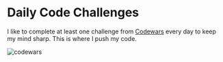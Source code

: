 # Daily Code Challenges
I like to complete at least one challenge from [Codewars](https://codewars.com) every day to keep my mind sharp. This is where I push my code.

![codewars](https://user-images.githubusercontent.com/106822556/178802792-15c8887e-9228-4014-b07c-a0c3051bcba1.png)
